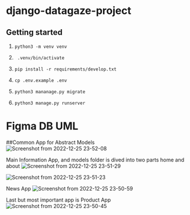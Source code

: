 # django-datagaze-project



## Getting started

1. ```python3 -m venv venv```

2. ``` .venv/bin/activate```

3. ```pip install -r requirements/develop.txt```

4. ```cp .env.example .env```

5. ```python3 mananage.py migrate```

6. ```python3 manage.py runserver```

# Figma DB UML

##Common App for Abstract Models
![Screenshot from 2022-12-25 23-52-08](https://user-images.githubusercontent.com/86469941/209479170-f2de9a1d-d304-4626-b5da-f6fd161b5f75.png)

Main Information App, and models folder is dived into two parts home and about 
![Screenshot from 2022-12-25 23-51-29](https://user-images.githubusercontent.com/86469941/209479176-a6918851-9960-4ce5-9d51-8bb96bb54ce5.png)


![Screenshot from 2022-12-25 23-51-23](https://user-images.githubusercontent.com/86469941/209479178-79ff7cc1-392a-448c-b815-46bd024a1599.png)

News App
![Screenshot from 2022-12-25 23-50-59](https://user-images.githubusercontent.com/86469941/209479181-3e03bca1-2fa2-4481-b9a2-6c258320ee8a.png)

Last but most important app is Product App
![Screenshot from 2022-12-25 23-50-45](https://user-images.githubusercontent.com/86469941/209479196-e90c6bf2-7f25-49a3-a493-34b31fec43d7.png)


